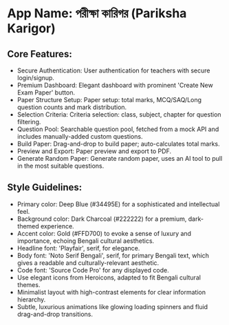 # **App Name**: পরীক্ষা কারিগর (Pariksha Karigor)

## Core Features:

- Secure Authentication: User authentication for teachers with secure login/signup.
- Premium Dashboard: Elegant dashboard with prominent 'Create New Exam Paper' button.
- Paper Structure Setup: Paper setup: total marks, MCQ/SAQ/Long question counts and mark distribution.
- Selection Criteria: Criteria selection: class, subject, chapter for question filtering.
- Question Pool: Searchable question pool, fetched from a mock API and includes manually-added custom questions.
- Build Paper: Drag-and-drop to build paper; auto-calculates total marks.
- Preview and Export: Paper preview and export to PDF.
- Generate Random Paper: Generate random paper, uses an AI tool to pull in the most suitable questions.

## Style Guidelines:

- Primary color: Deep Blue (#34495E) for a sophisticated and intellectual feel.
- Background color: Dark Charcoal (#222222) for a premium, dark-themed experience.
- Accent color: Gold (#FFD700) to evoke a sense of luxury and importance, echoing Bengali cultural aesthetics.
- Headline font: 'Playfair', serif, for elegance.
- Body font: 'Noto Serif Bengali', serif, for primary Bengali text, which gives a readable and culturally-relevant aesthetic.
- Code font: 'Source Code Pro' for any displayed code.
- Use elegant icons from Heroicons, adapted to fit Bengali cultural themes.
- Minimalist layout with high-contrast elements for clear information hierarchy.
- Subtle, luxurious animations like glowing loading spinners and fluid drag-and-drop transitions.